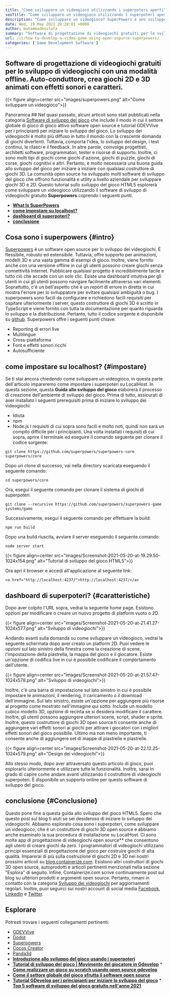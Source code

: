 ```yaml
---
title: "Come sviluppare un videogioco utilizzando i superpoteri aperti" 
seoTitle: "Come sviluppare un videogioco utilizzando i superpoteri aperti" 
description: "Come sviluppare un videogioco? SuperPowers è uno sviluppo del gioco HTML5 open source. È una piattaforma incrociata e consente agli utenti di creare giochi 2D e 3D animati." 
date: Wed, 19 May 2021 20:28:01 +0000
author: muhammadmustafa
summary: "Software di progettazione di videogiochi gratuiti per lo sviluppo di videogiochi con una modalità offline. Auto-host, crea 2D e amplificatore animati; Giochi 3D con effetti sonori e caratteri." 
url: /it/how-to-develop-a-video-game-using-open-sopurce-superpowers/
categories: ['Game Development Software']
---
```


## Software di progettazione di videogiochi gratuiti per lo sviluppo di videogiochi con una modalità offline. Auto-conduttore, crea giochi 2D e 3D animati con effetti sonori e caratteri.

{{< figure align=center src="images/superpowers.png" alt="Come sviluppare un videogioco">}}


Panoramica ##
Nel quasi passato, alcuni articoli sono stati pubblicati nella categoria [Software di sviluppo del gioco][1] che include il modo in cui il settore globale di gioco di gioco attivo software open source e tutorial GDEVVive per i principianti per iniziare lo sviluppo del gioco. Lo sviluppo dei videogiochi è molto più diffuso in tutto il mondo con la crescente domanda di giochi divertenti. Tuttavia, comporta l'idea, lo sviluppo del design, i test continui, le rilasci e il feedback. In altre parole, coinvolge progettisti, architetti software, programmatori, tester e risorse di supporto. Inoltre, ci sono molti tipi di giochi come giochi d'azione, giochi di puzzle, giochi di corse, giochi cognitivi e altri.
Pertanto, è molto necessaria una buona guida allo sviluppo del gioco per iniziare a iniziare con qualsiasi costruttore di giochi 3D. La comunità open source ha sviluppato molti software di sviluppo del gioco che offrono funzionalità e utility a livello aziendale per sviluppare giochi 3D e 2D. Questo tutorial sullo sviluppo del gioco HTML5 esplorerà come sviluppare un videogioco utilizzando il software di sviluppo di videogiochi gratuito  **Superpowers**  coprendo i seguenti punti.
  * **[What Is SuperPowers][2]**
  * **[come impostare su localhost?][3]**
  * **[dashboard di superpoteri?][4]**
  * **[conclusione][5]**

## Cosa sono i superpowers   {#intro}
[Superpowers][6] è un software open source per lo sviluppo dei videogiochi. È flessibile, robusto ed estensibile. Tuttavia, offre supporto per animazioni, modelli 3D e una vasta gamma di esempi di gioco. Inoltre, viene fornito anche con una versione offline in cui gli utenti possono creare giochi senza connettività Internet. Pubblicare qualsiasi progetto è incredibilmente facile e tutto ciò che accade con un solo clic. Esiste una dashboard intuitiva per gli utenti in cui gli utenti possono navigare facilmente attraverso vari elementi. Soprattutto, c'è un bell'aspetto che è un report di errore in diretta in cui mostra l'errore per lo sviluppatore per evitare qualsiasi ambiguità o bug. I superpowers sono facili da configurare e richiedono facili requisiti per ospitare ulteriormente i server, questo costruttore di giochi 3D è scritto in TypeScript e viene fornito con tutta la documentazione per quanto riguarda lo sviluppo e la distribuzione. Pertanto, tutto il codice sorgente è disponibile su [github][7].
Superpowers offre i seguenti punti chiave:
  * Reporting di errori live
  * Multilingue
  * Cross-piattaforma
  * Font e effetti sonori ricchi
  * Autosufficiente

## come impostare su localhost?   {#impostare}
Se ti stai ancora chiedendo come sviluppare un videogioco, in questa parte dell'articolo impareremo come impostare i superpoteri su LocalHost. In questa sezione, questa  **Guida allo sviluppo del gioco**  elaborerà il processo di creazione dell'ambiente di sviluppo del gioco.
Prima di tutto, assicurati di aver installato i seguenti prerequisiti prima di iniziare lo sviluppo dei videogiochi:
  * Idiota
  * npm
  * Node.js
I requisiti di cui sopra sono facili e molto noti, quindi non sarà un compito difficile per i principianti. Una volta installati i requisiti di cui sopra, aprire il terminale ed eseguire il comando seguente per clonare il codice sorgente:
```
git clone https://github.com/superpowers/superpowers-core superpowers/core
```
Dopo un clone di successo, vai nella directory scaricata eseguendo il seguente comando:
```
cd superpowers/core
```
Ora, esegui il seguente comando per clonare il sistema di giochi di superpoteri:
```
git clone --recursive https://github.com/superpowers/superpowers-game systems/game
```
Successivamente, esegui il seguente comando per effettuare la build:
```
npm run build
```
Dopo una build riuscita, avviare il server eseguendo il seguente comando:
```
node server start
```

{{< figure align=center src="images/Screenshot-2021-05-20-at-19.29.50-1024x154.png" alt="Tutorial di sviluppo del gioco HTML5">}}

Ora apri il browser e accedi all'applicazione al seguente link:
```
<a href="http://localhost:4237/">http://localhost:4237/</a>
```

## dashboard di superpoteri?   {#caratteristiche}
Dopo aver colpito l'URL sopra, vedrai la seguente home page. Esistono opzioni per modificare o creare un nuovo progetto di platform vuoto o 2D.

{{< figure align=center src="images/Screenshot-2021-05-20-at-21.41.27-1024x577.png" alt="Sviluppo di videogiochi">}}

Andando avanti sulla domanda su come sviluppare un videogioco, vedrai la seguente schermata dopo aver creato un platform 2D. Puoi vedere le opzioni sul lato sinistro della finestra come la creazione di scene, l'impostazione della piastrella, la mappa del gioco e il giocatore. Esiste un'opzione di codifica live in cui è possibile codificare il comportamento dell'utente.

{{< figure align=center src="images/Screenshot-2021-05-20-at-21.57.47-1024x578.png" alt="Sviluppo di videogiochi">}}

Inoltre, c'è una barra di impostazione sul lato sinistro in cui è possibile impostare le animazioni, il rendering, il caricamento o il download dell'immagine. Sul lato sinistro, esiste un'opzione per aggiungere più risorse al progetto come mostrato nell'immagine qui sotto. Include un modello cubico modello 3D, opzione di recinta se si desidera modificare il carattere. Inoltre, gli utenti possono aggiungere ulteriori scene, script, shader e sprite. Inoltre, questo costruttore di giochi 3D open source ti consente anche di aggiungere vari effetti sonori ai giochi per attirare i giocatori con i migliori effetti sonori del gioco possibile. Ultimo ma non meno importante, ti consente anche di aggiungere set di mappe di piastrelle e piastrelle.

{{< figure align=center src="images/Screenshot-2021-05-20-at-22.12.25-1024x579.png" alt="Design dei videogiochi">}}

Allo stesso modo, dopo aver attraversato questo articolo di gioco, puoi esplorarlo ulteriormente e utilizzare tutte le funzionalità. Inoltre, sarai in grado di capire come andare avanti utilizzando il costruttore di videogiochi superpoteri. È disponibile un supporto online per questo software di sviluppo del gioco.

##  **conclusione**    {#Conclusione}
Questo pone fine a questa guida allo sviluppo del gioco HTML5. Spero che questo post sul blog ti aiuti se sei desideroso di iniziare lo sviluppo dei videogiochi. Abbiamo esplorato cosa sono i superpoteri, come sviluppare un videogioco, che è un costruttore di giochi 3D open source e abbiamo anche esaminato la sua procedura di installazione su LocalHost. Ci sono molte app di progettazione di videogiochi open source** che consentono agli utenti di creare giochi da zero. I programmatori di videogiochi utilizzano principi essenziali di progettazione del gioco per costruire giochi di alta qualità. Imparerai di più sulla costruzione di giochi 2D e 3D nei nostri prossimi articoli su [blog.containerize.com][8]. Esistono altri costruttori di giochi 3D open source, autoprodotti e articoli pertinenti menzionati nella sezione "Esplora" di seguito.
Infine, Containerize.com scrive continuamente post sul blog su ulteriori prodotti e argomenti open source. Pertanto, rimani in contatto con la categoria [Sviluppo dei videogiochi][9][][10] per aggiornamenti regolari. Inoltre, puoi seguirci sui nostri account di social media [Facebook][11], [LinkedIn][12] e [Twitter][13].

## Esplorare
Potresti trovare i seguenti collegamenti pertinenti:
  * [][14][GDEVVive][14]
  * [][14][Godot][15]
  * [][14][Superpowers][6]
  * [][14][Cocos Creator][16]
  * [][14][Panda3d][17]
  * **[Introduzione allo sviluppo del gioco usando i superpoteri][18]**
  * **[Tutorial di sviluppo del gioco | Movimento del giocatore in Gdevelop][19]**
  *[ **Come realizzare un gioco su scratch usando open source gdevelop** ][20]
  * **[Come il settore globale del gioco sfrutta il software open source][21]**
  * **[Tutorial GDevelop per i principianti per iniziare lo sviluppo del gioco][22]**
  *[ **Top 5 software di sviluppo del gioco gratuito nell'anno 2021** ][23]

  
[1]: https://blog.containerize.com/category/game-development-software/
[2]: #intro
[3]: #setup
[4]: #features
[5]: #Conclusion
[6]: https://products.containerize.com/game-development-software/superpowers/
[7]: https://github.com/superpowers/superpowers-core
[8]: https://blog.containerize.com/
[9]: https://products.containerize.com/game-development-software/
[10]: https://products.containerize.com/business-intelligence/
[11]: https://web.facebook.com/containerize
[12]: https://www.linkedin.com/company/containerize/
[13]: https://twitter.com/containerize_co
[14]: https://products.containerize.com/game-development-software/gdevelop/
[15]: https://products.containerize.com/game-development-software/godot/
[16]: https://products.containerize.com/game-development-software/cocos-creator/
[17]: https://products.containerize.com/game-development-software/panda3d/
[18]: https://blog.containerize.com/game-development-software/superpowers-animation-getting-started-with-game-development/
[19]: https://blog.containerize.com/game-development-software/game-development-tutorial-player-movement-in-gdevelop/
[20]: https://blog.containerize.com/game-development-software/how-to-make-a-game-on-scratch-using-open-source-gdevelop/
[21]: https://blog.containerize.com/game-development-software/how-global-gaming-market-leveraging-open-source-software/
[22]: https://blog.containerize.com/game-development-software/game-development-tutorial-player-movement-in-gdevelop/
[23]: https://blog.containerize.com/game-development-software/top-5-free-game-development-software-in-the-year-2021/
